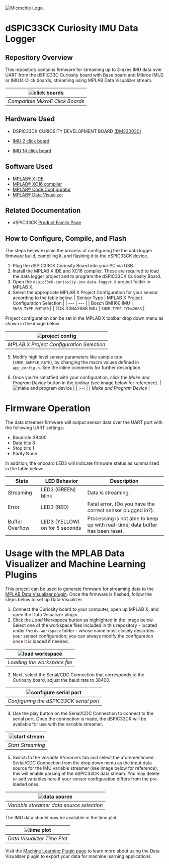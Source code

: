 <picture>
    <source media="(prefers-color-scheme: dark)" srcset="images/microchip_logo_white_red.png">
	<source media="(prefers-color-scheme: light)" srcset="images/microchip_logo_black_red.png">
    <img alt="Microchip Logo." src="images/microchip_logo_black_red.png">
</picture> 

# dSPIC33CK Curiosity IMU Data Logger

## Repository Overview
This repository contains firmware for streaming up to 3-axes IMU data over UART from the dSPIC33C Curiosity board with Base board and Mikroe IMU2 or IMU14 Click boards, streaming using MPLAB Data Visualizer stream.

| ![click boards](images/click-boards.jpg) |
| :--: |
| *Compatible MikroE Click Boards* |

## Hardware Used

* DSPIC33CK CURIOSITY DEVELOPMENT BOARD [(DM330030)](https://www.microchip.com/en-us/development-tool/dm330030)

* [IMU 2 click board](https://www.mikroe.com/6dof-imu-2-click)
* [IMU 14 click board](https://www.mikroe.com/6dof-imu-14-click)

## Software Used
* [MPLAB® X IDE](https://microchip.com/mplab/mplab-x-ide)
* [MPLAB® XC16 compiler](https://microchip.com/mplab/compilers)
* [MPLAB® Code Configurator](https://www.microchip.com/mcc)
* [MPLAB® Data Visualizer](https://www.microchip.com/en-us/tools-resources/debug/mplab-data-visualizer)

## Related Documentation
* dSPIC33CK [Product Family Page](https://www.microchip.com/en-us/product/dsPIC33CK256MP508)


## How to Configure, Compile, and Flash
The steps below explain the process of configuring the the data logger firmware build, compiling it, and flashing it to the dSPIC33CK device.

1. Plug the dSPIC33CK Curiosity Board into your PC via USB.
2. Install the MPLAB X IDE and XC16 compiler. These are required to load the data logger project and to program the dSPIC33CK Curiosity Board.
3. Open the `dspic33ck-curiosity-imu-data-logger.X` project folder in MPLAB X.
4. Select the appropriate MPLAB X Project Configuration for your sensor according to the table below.
   | Sensor Type | MPLAB X Project Configuration Selection |
   | --- | --- |
   | Bosch BMI160 IMU | `SNSR_TYPE_BMI160` |
   | TDK ICM42688 IMU | `SNSR_TYPE_ICM42688` |

 Project configuration can be set in the MPLAB X toolbar drop down menu as shown in the image below

   | ![project config](images/project-configuration.png) |
   | :--: |
   | *MPLAB X Project Configuration Selection* |

5. Modify high level sensor parameters like sample rate (`SNSR_SAMPLE_RATE`), by changing the macro values defined in `app_config.h`. See the inline comments for further description.

6. Once you're satistfied with your configuration, click the *Make and Program Device* button in the toolbar (see image below for reference).
   | ![make and program device](images/program-device.png) |
   | :--: |
   | *Make and Program Device* |

# Firmware Operation
The data streamer firmware will output sensor data over the UART port with the following UART settings:

* Baudrate 38400
* Data bits 8
* Stop bits 1
* Parity None

In addition, the onboard LED3 will indicate firmware status as summarized in the table below:

| State |	LED Behavior |	Description |
| --- | --- | --- |
| Streaming |	LED3 (GREEN) blink |	Data is streaming. |
| Error |	LED3 (RED) |	Fatal error. (Do you have the correct sensor plugged in?). |
| Buffer Overflow |	LED3 (YELLOW) on for 5 seconds	| Processing is not able to keep up with real-time; data buffer has been reset. |

# Usage with the MPLAB Data Visualizer and Machine Learning Plugins
This project can be used to generate firmware for streaming data to the [MPLAB Data Visualizer plugin](https://www.microchip.com/en-us/development-tools-tools-and-software/embedded-software-center/mplab-data-visualizer).  Once the firmware is flashed, follow the steps below to set up Data Visualizer.

1. Connect the Curiosity board to your computer, open up MPLAB X, and open the Data Visualizer plugin.
2. Click the *Load Workspace* button as highlighted in the image below. Select one of the workspace files included in this repository - located under the `dv-workspace` folder - whose name most closely describes your sensor configuration; you can always modify the configuration once it is loaded if needed.

| ![load workspace](images/dv-load.png) |
| :--: |
| *Loading the workspace file* |

3. Next, select the Serial/CDC Connection that corresponds to the Curiosity board, adjust the baud rate to 38400.

| ![configure serial port](images/dv-baud.png) |
| :--: |
| *Configuring the dSPIC33CK serial port* |

4. Use the play button on the Serial/CDC Connection to connect to the serial port. Once the connection is made, the dSPIC33CK will be available for use with the variable streamer.

| ![start stream](images/dv-play-button.png) |
| :--: |
| *Start Streaming* |

5. Switch to the *Variable Streamers* tab and select the aforementioned Serial/CDC Connection from the drop down menu as the input data source for the IMU variable streamer (see image below for reference); this will enable parsing of the dSPIC33CK data stream. You may delete or add variables here if your sensor configuration differs from the pre-loaded ones.

| ![data source](images/dv-ds-var-selection.png) |
| :--: |
| *Variable streamer data source selection* |

The IMU data should now be available in the time plot. 

| ![time plot](images/dv-time-plot.png) |
| :--: |
| *Data Visualizer Time Plot* |

Visit the [Machine Learning Plugin page](https://microchipdeveloper.com/machine-learning:ml-plugin) to learn more about using the Data Visualizer plugin to export your data for machine learning applications.